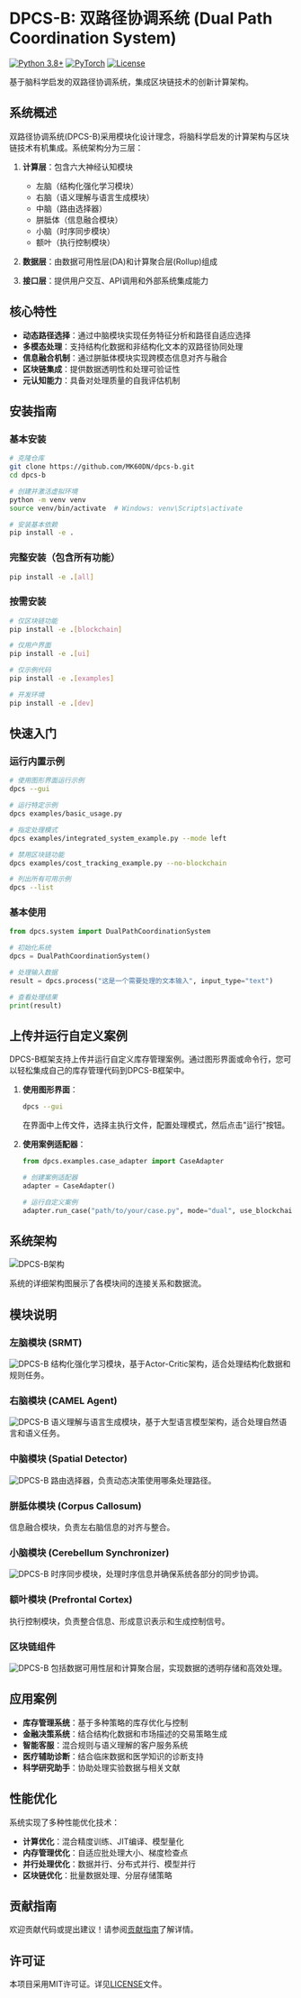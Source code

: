 # DPCS-B: 双路径协调系统 (Dual Path Coordination System)

[![Python 3.8+](https://img.shields.io/badge/python-3.8+-blue.svg)](https://www.python.org/downloads/)
[![PyTorch](https://img.shields.io/badge/PyTorch-1.9+-ee4c2c.svg)](https://pytorch.org/)
[![License](https://img.shields.io/badge/license-MIT-green.svg)](LICENSE)

基于脑科学启发的双路径协调系统，集成区块链技术的创新计算架构。

## 系统概述

双路径协调系统(DPCS-B)采用模块化设计理念，将脑科学启发的计算架构与区块链技术有机集成。系统架构分为三层：

1. **计算层**：包含六大神经认知模块
   - 左脑（结构化强化学习模块）
   - 右脑（语义理解与语言生成模块）
   - 中脑（路由选择器）
   - 胼胝体（信息融合模块）
   - 小脑（时序同步模块）
   - 额叶（执行控制模块）

2. **数据层**：由数据可用性层(DA)和计算聚合层(Rollup)组成

3. **接口层**：提供用户交互、API调用和外部系统集成能力

## 核心特性

- **动态路径选择**：通过中脑模块实现任务特征分析和路径自适应选择
- **多模态处理**：支持结构化数据和非结构化文本的双路径协同处理
- **信息融合机制**：通过胼胝体模块实现跨模态信息对齐与融合
- **区块链集成**：提供数据透明性和处理可验证性
- **元认知能力**：具备对处理质量的自我评估机制

## 安装指南

### 基本安装

```bash
# 克隆仓库
git clone https://github.com/MK60DN/dpcs-b.git
cd dpcs-b

# 创建并激活虚拟环境
python -m venv venv
source venv/bin/activate  # Windows: venv\Scripts\activate

# 安装基本依赖
pip install -e .
```

### 完整安装（包含所有功能）

```bash
pip install -e .[all]
```

### 按需安装

```bash
# 仅区块链功能
pip install -e .[blockchain]

# 仅用户界面
pip install -e .[ui]

# 仅示例代码
pip install -e .[examples]

# 开发环境
pip install -e .[dev]
```

## 快速入门

### 运行内置示例

```bash
# 使用图形界面运行示例
dpcs --gui

# 运行特定示例
dpcs examples/basic_usage.py

# 指定处理模式
dpcs examples/integrated_system_example.py --mode left

# 禁用区块链功能
dpcs examples/cost_tracking_example.py --no-blockchain

# 列出所有可用示例
dpcs --list
```

### 基本使用

```python
from dpcs.system import DualPathCoordinationSystem

# 初始化系统
dpcs = DualPathCoordinationSystem()

# 处理输入数据
result = dpcs.process("这是一个需要处理的文本输入", input_type="text")

# 查看处理结果
print(result)
```

## 上传并运行自定义案例

DPCS-B框架支持上传并运行自定义库存管理案例。通过图形界面或命令行，您可以轻松集成自己的库存管理代码到DPCS-B框架中。

1. **使用图形界面**：
   ```bash
   dpcs --gui
   ```
   在界面中上传文件，选择主执行文件，配置处理模式，然后点击"运行"按钮。

2. **使用案例适配器**：
   ```python
   from dpcs.examples.case_adapter import CaseAdapter
   
   # 创建案例适配器
   adapter = CaseAdapter()
   
   # 运行自定义案例
   adapter.run_case("path/to/your/case.py", mode="dual", use_blockchain=True)
   ```

## 系统架构

![DPCS-B架构](docs/images/架构.png)

系统的详细架构图展示了各模块间的连接关系和数据流。

## 模块说明

### 左脑模块 (SRMT)
![DPCS-B](docs/images/左脑.png)
结构化强化学习模块，基于Actor-Critic架构，适合处理结构化数据和规则任务。

### 右脑模块 (CAMEL Agent)
![DPCS-B](docs/images/右脑.png)
语义理解与语言生成模块，基于大型语言模型架构，适合处理自然语言和语义任务。

### 中脑模块 (Spatial Detector)
![DPCS-B](docs/images/中脑与胼胝体.png)
路由选择器，负责动态决策使用哪条处理路径。

### 胼胝体模块 (Corpus Callosum)

信息融合模块，负责左右脑信息的对齐与整合。

### 小脑模块 (Cerebellum Synchronizer)
![DPCS-B](docs/images/小脑与额叶.png)
时序同步模块，处理时序信息并确保系统各部分的同步协调。

### 额叶模块 (Prefrontal Cortex)

执行控制模块，负责整合信息、形成意识表示和生成控制信号。

### 区块链组件
![DPCS-B](docs/images/DA与Rollup.png)
包括数据可用性层和计算聚合层，实现数据的透明存储和高效处理。

## 应用案例

- **库存管理系统**：基于多种策略的库存优化与控制
- **金融决策系统**：结合结构化数据和市场描述的交易策略生成
- **智能客服**：混合规则与语义理解的客户服务系统
- **医疗辅助诊断**：结合临床数据和医学知识的诊断支持
- **科学研究助手**：协助处理实验数据与相关文献

## 性能优化

系统实现了多种性能优化技术：

- **计算优化**：混合精度训练、JIT编译、模型量化
- **内存管理优化**：自适应批处理大小、梯度检查点
- **并行处理优化**：数据并行、分布式并行、模型并行
- **区块链优化**：批量数据处理、分层存储策略

## 贡献指南

欢迎贡献代码或提出建议！请参阅[贡献指南](CONTRIBUTING.md)了解详情。

## 许可证

本项目采用MIT许可证。详见[LICENSE](LICENSE)文件。